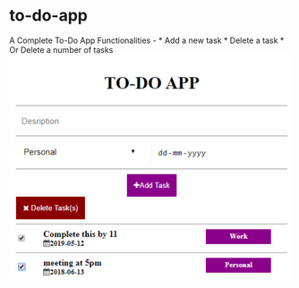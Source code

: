 # to-do-app
A Complete To-Do App 
Functionalities - * Add a new task
                  * Delete a task
                  * Or Delete a number of tasks
                 ![Image description](https://github.com/divyanshGupta003/to-do-app/blob/master/assets/images/(43).png) 
